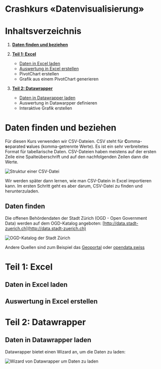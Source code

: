 Crashkurs «Datenvisualisierung»
===============================

# Inhaltsverzeichnis

1. **[Daten finden und beziehen](#daten-finden-und-beziehen)**
1. **[Teil 1: Excel](#teil-1-excel)**
    * [Daten in Excel laden](#daten-in-excel-laden)
    * [Auswertung in Excel erstellen](#auswertung-in-excel-erstellen)
    * PivotChart erstellen
    * Grafik aus einem PivotChart generieren
    
1. **[Teil 2: Datawrapper](#teil-2-datawrapper)**
    * [Daten in Datawrapper laden](#daten-in-datawrapper-laden)
    * Auswertung in Datawarpper definieren
    * Interaktive Grafik erstellen


# Daten finden und beziehen

Für diesen Kurs verwenden wir CSV-Dateien.
CSV steht für **C**omma-**s**eparated **v**alues (komma-getrennte Werte).
Es ist ein sehr verbreitetes Format für tabellarische Daten.
CSV-Dateien haben meistens auf der ersten Zeile eine Spalteüberschrift und auf den nachfolgenden Zeilen dann die Werte.

![Struktur einer CSV-Datei](https://user-images.githubusercontent.com/538415/102370847-d6cc1580-3fbd-11eb-978c-ed6bbf146606.png)


Wir werden später dann lernen, wie man CSV-Datein in Excel importieren kann.
Im ersten Schritt geht es aber darum, CSV-Datei zu finden und herunterzuladen.

## Daten finden

Die offenen Behördendaten der Stadt Zürich (OGD - Open Government Data) werden auf dem OGD-Katalog angeboten: [http://data.stadt-zuerich.ch](http://data.stadt-zuerich.ch)

![OGD-Katalog der Stadt Zürich](https://user-images.githubusercontent.com/538415/102369942-cff0d300-3fbc-11eb-86f1-83264cdee019.png)

Andere Quellen sind zum Beispiel das [Geoportal](https://www.stadt-zuerich.ch/geodaten/) oder [opendata.swiss](https://opendata.swiss)


# Teil 1: Excel

## Daten in Excel laden

## Auswertung in Excel erstellen

# Teil 2: Datawrapper

## Daten in Datawrapper laden

Datawrapper bietet einen Wizard an, um die Daten zu laden:

![Wizard von Datawrapper um Daten zu laden](https://user-images.githubusercontent.com/538415/102371585-9e790700-3fbe-11eb-966d-58f22547fd1c.png)
